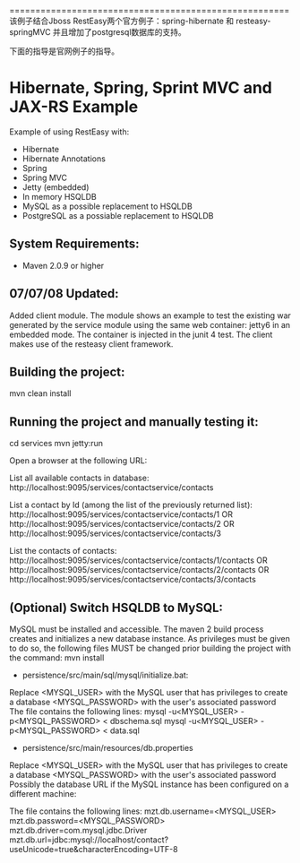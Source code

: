 ======================================================
该例子结合Jboss RestEasy两个官方例子：spring-hibernate 和 resteasy-springMVC
并且增加了postgresql数据库的支持。

下面的指导是官网例子的指导。

Hibernate, Spring, Sprint MVC and JAX-RS Example
=====================================
Example of using RestEasy with:
- Hibernate
- Hibernate Annotations
- Spring
- Spring MVC
- Jetty (embedded)
- In memory HSQLDB 
- MySQL as a possible replacement to HSQLDB
- PostgreSQL as a possiable replacement to HSQLDB


System Requirements:
-------------------------
- Maven 2.0.9 or higher

07/07/08 Updated:
-------------------------

Added client module. The module shows an example to test the existing war generated by the service module using the same
web container: jetty6 in an embedded mode. The container is injected in the junit 4 test. The client makes use of the resteasy client framework.

Building the project:
-------------------------

mvn clean install

Running the project and manually testing it:
-------------------------

cd services
mvn jetty:run

Open a browser at the following URL:

List all available contacts in database:
http://localhost:9095/services/contactservice/contacts

List a contact by Id (among the list of the previously returned list):
http://localhost:9095/services/contactservice/contacts/1
OR
http://localhost:9095/services/contactservice/contacts/2
OR
http://localhost:9095/services/contactservice/contacts/3

List the contacts of contacts:
http://localhost:9095/services/contactservice/contacts/1/contacts
OR
http://localhost:9095/services/contactservice/contacts/2/contacts
OR
http://localhost:9095/services/contactservice/contacts/3/contacts

(Optional) Switch HSQLDB to MySQL:
-------------------------

MySQL must be installed and accessible.
The maven 2 build process creates and initializes a new database instance.
As privileges must be given to do so, the following files MUST be changed prior building the project with the command: mvn install

- persistence/src/main/sql/mysql/initialize.bat: 

Replace <MYSQL_USER> with the MySQL user that has privileges to create a database
        <MYSQL_PASSWORD> with the user's associated password
The file contains the following lines:
	mysql -u<MYSQL_USER> -p<MYSQL_PASSWORD> < dbschema.sql
	mysql -u<MYSQL_USER> -p<MYSQL_PASSWORD> < data.sql


- persistence/src/main/resources/db.properties

Replace <MYSQL_USER> with the MySQL user that has privileges to create a database
        <MYSQL_PASSWORD> with the user's associated password
Possibly the database URL if the MySQL instance has been configured on a different machine:

The file contains the following lines:
	mzt.db.username=<MYSQL_USER>
	mzt.db.password=<MYSQL_PASSWORD>
	mzt.db.driver=com.mysql.jdbc.Driver
	mzt.db.url=jdbc:mysql://localhost/contact?useUnicode=true&characterEncoding=UTF-8
